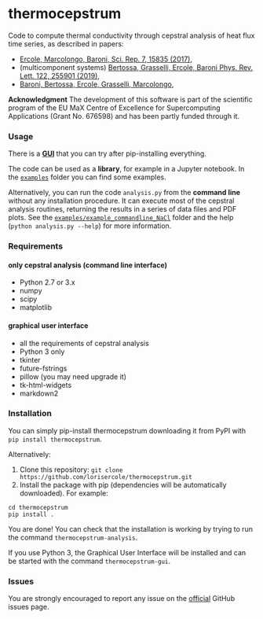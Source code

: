 # thermocepstrum
Code to compute thermal conductivity through cepstral analysis of heat flux time series, as described in papers:
 - [Ercole, Marcolongo, Baroni, Sci. Rep. 7, 15835 (2017)](https://doi.org/10.1038/s41598-017-15843-2),
 - (multicomponent systems) [Bertossa, Grasselli, Ercole, Baroni Phys. Rev. Lett. 122, 255901 (2019)](https://journals.aps.org/prl/abstract/10.1103/PhysRevLett.122.255901),
 - [Baroni, Bertossa, Ercole, Grasselli, Marcolongo](https://arxiv.org/abs/1802.08006),
 
**Acknowledgment**  The development of this software is part of the scientific program of the EU MaX Centre of Excellence for Supercomputing Applications (Grant No. 676598) and has been partly funded through it.

### Usage
There is a [**GUI**](README_GUI.md) that you can try after pip-installing everything.

The code can be used as a **library**, for example in a Jupyter notebook.
In the [`examples`](examples/) folder you can find some examples.

Alternatively, you can run the code `analysis.py` from the **command line** without any installation procedure.
It can execute most of the cepstral analysis routines, returning the results in a series of data files and PDF plots.
See the [`examples/example_commandline_NaCl`](examples/example_commandline_NaCl/) folder and the help (`python analysis.py --help`) for more information.

### Requirements
#### only cepstral analysis (command line interface)
 - Python 2.7 or 3.x
 - numpy
 - scipy
 - matplotlib
#### graphical user interface
 - all the requirements of cepstral analysis
 - Python 3 only
 - tkinter
 - future-fstrings
 - pillow (you may need upgrade it)
 - tk-html-widgets
 - markdown2

### Installation
  You can simply pip-install thermocepstrum downloading it from PyPI with `pip install thermocepstrum`.

  Alternatively:

  1. Clone this repository: `git clone https://github.com/lorisercole/thermocepstrum.git`
  2. Install the package with pip (dependencies will be automatically downloaded). For example:
```
cd thermocepstrum
pip install .
```
  You are done! You can check that the installation is working by trying to run the command `thermocepstrum-analysis`.

  If you use Python 3, the Graphical User Interface will be installed and can be started with the command `thermocepstrum-gui`.

### Issues
  You are strongly encouraged to report any issue on the [official](https://github.com/lorisercole/thermocepstrum/issues) GitHub issues page.
